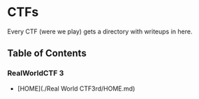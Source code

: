 # CTFs

Every CTF (were we play) gets a directory with writeups in here.

## Table of Contents
### RealWorldCTF 3
   - [HOME](./Real World CTF3rd/HOME.md)
